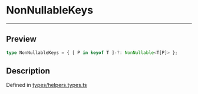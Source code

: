 
      
# NonNullableKeys

<div class="api-docs__separator" data-reactroot="">

---

</div><div class="api-docs__section" data-reactroot="">

## Preview

</div><div class="api-docs__preview type single" data-reactroot="">

```ts
type NonNullableKeys = { [ P in keyof T ]-?: NonNullable<T[P]> };
```

</div><div class="api-docs__section" data-reactroot="">

## Description

</div><div class="api-docs__description" data-reactroot=""><span class="api-docs__do-not-parse">



</span></div><div class="api-docs__definition" data-reactroot="">

Defined in [types/helpers.types.ts](https://github.com/BetterTyped/hyper-fetch/blob/982ac882/packages/core/src/types/helpers.types.ts#L9)

</div>